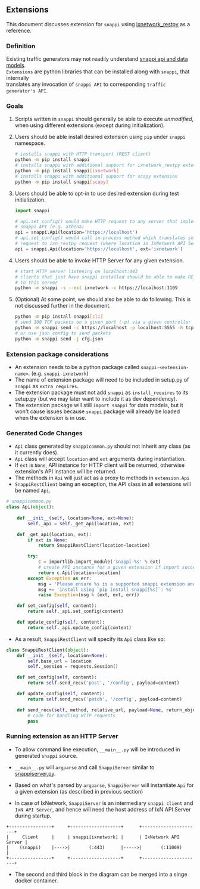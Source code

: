 ## Extensions

This document discusses extension for `snappi` using [ixnetwork_restpy](https://github.com/OpenIxia/ixnetwork_restpy) as a reference.


### Definition

Existing traffic generators may not readily understand [snappi api and data models](https://github.com/open-traffic-generator/models).  
`Extensions` are python libraries that can be installed along with `snappi`, that internally    
translates any invocation of `snappi API` to corresponding `traffic generator's API`.


### Goals
1. Scripts written in `snappi` should generally be able to execute *unmodified*, when using different extensions (except during initialization).
2. Users should be able install desired extension using `pip` under `snappi` namespace.

    ```sh
    # installs snappi with HTTP transport (REST client)
    python -m pip install snappi
    # installs snappi with additional support for ixnetwork_restpy extension
    python -m pip install snappi[ixnetwork]
    # installs snappi with additional support for scapy extension
    python -m pip install snappi[scapy]
    ```

3. Users should be able to opt-in to use desired extension during test initialization.

    ```python
    import snappi

    # api.set_config() would make HTTP request to any server that implements
    # snappi API (e.g. athena)
    api = snappi.Api(location='https://localhost')
    # api.set_config() would call in-process method which translates snappi
    # request to ixn_restpy request (where location is IxNetwork API Server)
    api = snappi.Api(location='https://localhost', ext='ixnetwork')
    ```

4. Users should be able to invoke HTTP Server for any given extension.

    ```sh
    # start HTTP server listening on localhost:443
    # clients that just have snappi installed should be able to make REST calls
    # to this server
    python -m snappi -s --ext ixnetwork -c https://localhost:1109
    ```

5. (Optional) At some point, we should also be able to do following. This is not discussed further in the document.

    ```sh
    python -m pip install snappi[cli]
    # send 100 TCP packets on a given port (-p) via a given controller (-c)
    python -m snappi send -c https://localhost -p localhost:5555 -h tcp -n 100
    # or use json config to send packets
    python -m snappi send -j cfg.json
    ```


### Extension package considerations

- An extension needs to be a python package called `snappi-<extension-name>`. (e.g. `snappi-ixnetwork`)
- The name of extension package will need to be included in setup.py of `snappi` as `extra_requires`.
- The extension package must not add `snappi` as `install_requires` to its setup.py (but we may later want to include it as dev dependency).
- The extension package will still `import snappi` for data models, but it won't cause issues because `snappi` package will already be loaded when the extension is in use.


### Generated Code Changes

- `Api` class generated by `snappicommon.py` should not inherit any class (as it currently does).
- `Api` class will accept `location` and `ext` arguments during instantiation.
- If `ext` is `None`, API instance for HTTP client will be returned, otherwise extension's API instance will be returned.
- The methods in `Api` will just act as a proxy to methods in `extension.Api`
- `SnappiRestClient` being an exception, the API class in all extensions will be named `Api`.

```python
# snappicommon.py
class Api(object):
    
    def __init__(self, location=None, ext=None):
        self._api = self._get_api(location, ext)

    def _get_api(location, ext):
        if ext is None:
            return SnappiRestClient(location=location)

        try:
            c = importlib.import_module('snappi-%s' % ext)
            # create API instance for a given extension if import succeeds
            return c.Api(location=location)
        except Exception as err:
            msg = 'Please ensure %s is a supported snappi extension and was '
            msg += 'install using `pip install snappi[%s]`: %s'
            raise Exception(msg % (ext, ext, err))

    def set_config(self, content):
        return self._api.set_config(content)

    def update_config(self, content):
        return self._api.update_config(content)
```

- As a result, `SnappiRestClient` will specify its `Api` class like so:

```python
class SnappiRestClient(object):
    def __init__(self, location=None):
        self.base_url = location
        self._session = requests.Session()

    def set_config(self, content):
        return self.send_recv('post', '/config', payload=content)

    def update_config(self, content):
        return self.send_recv('patch', '/config', payload=content)

    def send_recv(self, method, relative_url, payload=None, return_object=None):
        # code for handling HTTP requests
        pass
```


### Running extension as an HTTP Server

- To allow command line execution, `__main__.py` will be introduced in generated `snappi` source.

- `__main__.py` will `argparse` and call `SnappiServer` similar to [snappiserver.py](snappi/tests/snappiserver.py).

- Based on what's parsed by `argparse`, `SnappiServer` will instantiate `Api` for a given extension (as described in previous section)

- In case of IxNetwork, `SnappiServer` is an intermediary `snappi client` and `IxN API Server`, and hence will need the host address of IxN API Server during startup.

```
+----------------+     +-------------------+      +----------------------+
|     Client     |     | snappi[ixnetwork] |      | IxNetwork API Server |
|    (snappi)    |---->|       (:443)      |----->|       (:11009)       |
+----------------+     +-------------------+      +----------------------+

```

- The second and third block in the diagram can be merged into a singe docker container.
